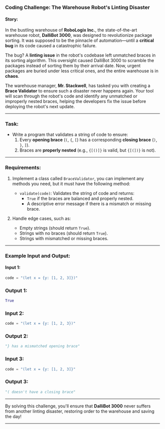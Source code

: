 ### **Coding Challenge: The Warehouse Robot's Linting Disaster**

#### **Story:**

In the bustling warehouse of **RoboLogix Inc.**, the state-of-the-art warehouse robot, **DalliBot 3000**, was designed to revolutionize package sorting. It was supposed to be the pinnacle of automation—until a **critical bug** in its code caused a catastrophic failure.  

The bug? A **linting issue** in the robot's codebase left unmatched braces in its sorting algorithm. This oversight caused DalliBot 3000 to scramble the packages instead of sorting them by their arrival date. Now, urgent packages are buried under less critical ones, and the entire warehouse is in **chaos**.  

The warehouse manager, **Mr. Stackwell**, has tasked you with creating a **Brace Validator** to ensure such a disaster never happens again. Your tool will scan through the robot's code and identify any unmatched or improperly nested braces, helping the developers fix the issue before deploying the robot's next update.

---

### **Task:**

- Write a program that validates a string of code to ensure:
  1. Every **opening brace** (`(`, `{`, `[`) has a corresponding **closing brace** (`)`, `}`, `]`).
  2. Braces are **properly nested** (e.g., `{[()]}` is valid, but `{[(])}` is not).

---

### **Requirements:**

1. Implement a class called `BraceValidator`, you can implement any methods you need, but it must have the following method:
   - `validate(code)`: Validates the string of code and returns:
     - `True` if the braces are balanced and properly nested.
     - A descriptive error message if there is a mismatch or missing brace.

2. Handle edge cases, such as:
   - Empty strings (should return `True`).
   - Strings with no braces (should return `True`).
   - Strings with mismatched or missing braces.

---

### **Example Input and Output:**

#### **Input 1:**
```python
code = "(let x = {y: [1, 2, 3]})"
```
### **Output 1:**
```python
True
```
### **Input 2:**
```python
code = "(let x = {y: [1, 2, 3})"
```
### **Output 2:**
```python
"} has a mismatched opening brace"
```
### **Input 3:**
```python
code = "(let x = {y: [1, 2, 3]}"
```
### **Output 3:**
```python
"( doesn't have a closing brace"
```
---

By solving this challenge, you'll ensure that **DalliBot 3000** never suffers from another linting disaster, restoring order to the warehouse and saving the day!

---